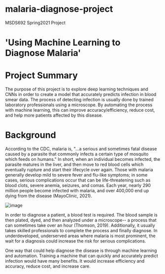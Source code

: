 # malaria-diagnose-project
MSDS692 Spring2021 Project


# 'Using Machine Learning to Diagnose Malaria'


# Project Summary

The purpose of this project is to explore deep learning techniques and CNNs in order to create a model that accurately predicts infection in blood smear data. The process of detecting infection is usually done by trained laboratory professionals using a microscope. By automating the process with machine learning, this can improve accuracy/efficiency,  reduce cost, and help more patients affected by this disease.

# Background

According to the CDC, malaria is, "...a serious and sometimes fatal disease caused by a parasite that commonly infects a certain type of mosquito which feeds on humans." In short, when an individual becomes infected, the parasite matures in the liver, and then move to red blood cells which eventually rupture and start their lifecycle over again. Those with malaria generally develop mild to severe fever and flu-like symptoms; in some cases, serious complications occur that can be life-threatening such as blood clots, severe anemia, seizures, and comas. Each year, nearly 290 million people become infected with malaria, and over 400,000 end up dying from the disease (MayoClinic, 2021). 

![image](https://user-images.githubusercontent.com/70441161/109417310-5001c480-7980-11eb-998d-7488beb4248b.png)

In order to diagnose a patient, a blood test is required. The blood sample is then plated, dyed, and then analyzed under a microscope-- a process that can sometimes take over an hour (Thomson, 2019). Additionally, it usually takes skilled professionals to complete the process and finally diagnose. In underdeveloped, underserved areas where malaria is most prominent, the wait for a diagnosis could increase the risk for serious complications.

One way that could help diagnose the disease is through machine learning and automation. Training a machine that can quickly and accurately predict infection would have many benefits. It would increase efficiency and accuracy, reduce cost, and increase care.

